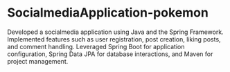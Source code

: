 # SocialmediaApplication-pokemon
Developed a socialmedia application using Java and the Spring Framework. Implemented features such as user registration, post creation, liking posts, and comment handling. Leveraged Spring Boot for application configuration, Spring Data JPA for database interactions, and Maven for project management. 
